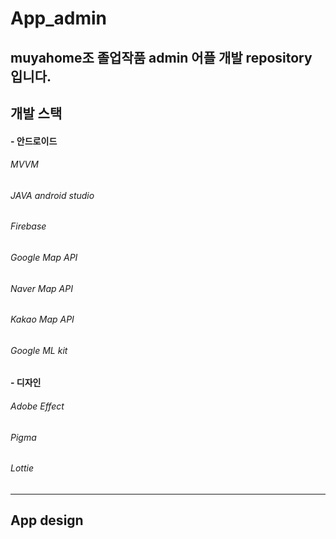 # App_admin
muyahome조 졸업작품 admin 어플 개발 repository 입니다.
----------------------------

## 개발 스택
#### - 안드로이드
###### MVVM
###### JAVA android studio
###### Firebase
###### Google Map API
###### Naver Map API
###### Kakao Map API
###### Google ML kit
#### - 디자인
###### Adobe Effect
###### Pigma
###### Lottie
------------------------
## App design
